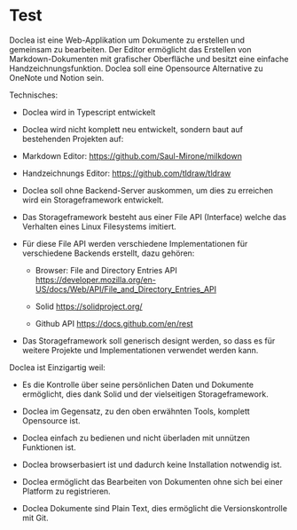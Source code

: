 # Test



Doclea ist eine Web-Applikation um Dokumente zu erstellen und gemeinsam zu bearbeiten. Der Editor ermöglicht das Erstellen von Markdown-Dokumenten mit grafischer Oberfläche und besitzt eine einfache Handzeichnungsfunktion. Doclea soll eine Opensource Alternative zu OneNote und Notion sein.

Technisches:

*   Doclea wird in Typescript entwickelt

*   Doclea wird nicht komplett neu entwickelt, sondern baut auf bestehenden Projekten auf:

*   Markdown Editor: <https://github.com/Saul-Mirone/milkdown>

*   Handzeichnungs Editor: <https://github.com/tldraw/tldraw>

*   Doclea soll ohne Backend-Server auskommen, um dies zu erreichen wird ein Storageframework entwickelt.

*   Das Storageframework besteht aus einer File API (Interface) welche das Verhalten eines Linux Filesystems imitiert.

*   Für diese File API werden verschiedene Implementationen für verschiedene Backends erstellt, dazu gehören:

    *   Browser: File and Directory Entries API <https://developer.mozilla.org/en-US/docs/Web/API/File_and_Directory_Entries_API>

    *   Solid <https://solidproject.org/>

    *   Github API <https://docs.github.com/en/rest>

*   Das Storageframework soll generisch designt werden, so dass es für weitere Projekte und Implementationen verwendet werden kann.

Doclea ist Einzigartig weil:

*   Es die Kontrolle über seine persönlichen Daten und Dokumente ermöglicht, dies dank Solid und der vielseitigen Storageframework.

*   Doclea im Gegensatz, zu den oben erwähnten Tools, komplett Opensource ist.

*   Doclea einfach zu bedienen und nicht überladen mit unnützen Funktionen ist.

*   Doclea browserbasiert ist und dadurch keine Installation notwendig ist.

*   Doclea ermöglicht das Bearbeiten von Dokumenten ohne sich bei einer Platform zu registrieren.

*   Doclea Dokumente sind Plain Text, dies ermöglicht die Versionskontrolle mit Git.
